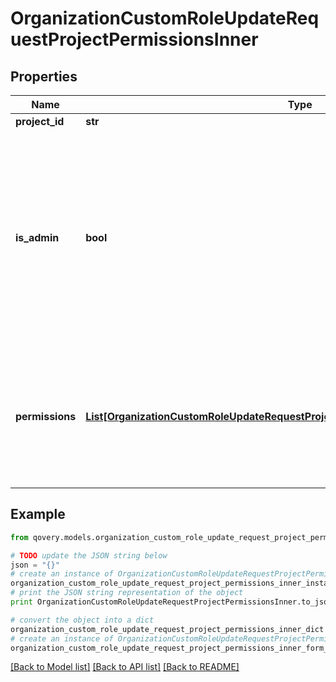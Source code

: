 # OrganizationCustomRoleUpdateRequestProjectPermissionsInner


## Properties
Name | Type | Description | Notes
------------ | ------------- | ------------- | -------------
**project_id** | **str** |  | [optional] 
**is_admin** | **bool** | If &#x60;is_admin&#x60; is &#x60;true&#x60;, the user is: - automatically &#x60;MANAGER&#x60; for each environment type - allowed to manage project deployment rules - able to delete the project    Note that &#x60;permissions&#x60; can then be ignored for this project  | [optional] [default to False]
**permissions** | [**List[OrganizationCustomRoleUpdateRequestProjectPermissionsInnerPermissionsInner]**](OrganizationCustomRoleUpdateRequestProjectPermissionsInnerPermissionsInner.md) | Mandatory if &#x60;is_admin&#x60; is &#x60;false&#x60;   Should contain an entry for every environment type: - &#x60;DEVELOPMENT&#x60; - &#x60;PREVIEW&#x60; - &#x60;STAGING&#x60; - &#x60;PRODUCTION&#x60;  | [optional] 

## Example

```python
from qovery.models.organization_custom_role_update_request_project_permissions_inner import OrganizationCustomRoleUpdateRequestProjectPermissionsInner

# TODO update the JSON string below
json = "{}"
# create an instance of OrganizationCustomRoleUpdateRequestProjectPermissionsInner from a JSON string
organization_custom_role_update_request_project_permissions_inner_instance = OrganizationCustomRoleUpdateRequestProjectPermissionsInner.from_json(json)
# print the JSON string representation of the object
print OrganizationCustomRoleUpdateRequestProjectPermissionsInner.to_json()

# convert the object into a dict
organization_custom_role_update_request_project_permissions_inner_dict = organization_custom_role_update_request_project_permissions_inner_instance.to_dict()
# create an instance of OrganizationCustomRoleUpdateRequestProjectPermissionsInner from a dict
organization_custom_role_update_request_project_permissions_inner_form_dict = organization_custom_role_update_request_project_permissions_inner.from_dict(organization_custom_role_update_request_project_permissions_inner_dict)
```
[[Back to Model list]](../README.md#documentation-for-models) [[Back to API list]](../README.md#documentation-for-api-endpoints) [[Back to README]](../README.md)


